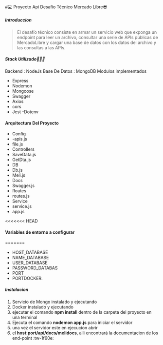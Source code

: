 #💻 Proyecto Api Desafío Técnico Mercado Libre😎

##### Introduccion
> El desafío técnico consiste en armar un servicio web que exponga un endpoint para
leer un archivo, consultar una serie de APIs públicas de MercadoLibre y cargar una
base de datos con los datos del archivo y las consultas a las APIs.


##### Stack Utilizado👨🏼‍💻 
Backend : NodeJs
Base De Datos : MongoDB
Modulos implementados
- Express
- Nodemon
- Mongoose
- Swagger
- Axios
- cors
- Jest
-Dotenv

#### Arquitectura Del Proyecto
- Config
- 	-apis.js
- 	file.js
- Controllers
- 	SaveData.js
- 	GetDta.js
- DB
- 	Db.js
- 	Meli.js
- Docs
- 	Swagger.js
- Routes
- 	routes.js
- Service
- 	service.js
- app.js

<<<<<<< HEAD
#### Variables de entorno a configurar
=======
- HOST_DATABASE
- NAME_DATABASE
- USER_DATABASE
- PASSWORD_DATABAS
- PORT
- PORTDOCKER.


##### Instalacion


1.    Servicio de Mongo instalado y ejecutando 
2.  Docker instalado y ejecutando
3.  ejecutar el comando **npm instal**l dentro de la carpeta del proyecto en una terminal
4. Ejecuta el comando **nodemon app.js** para iniciar el servidor 
5. una vez el servidor este en ejecucion abrir
6. el **host:port/api/docs/melidocs**, alli encontrará la documentacion de los end-point :tw-1f60e:
